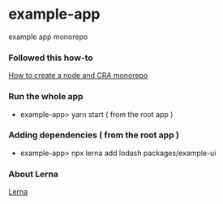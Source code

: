 # example-app

example app monorepo

### Followed this how-to

[How to create a node and CRA monorepo](https://dev.to/alexeagleson/how-to-create-a-node-and-react-monorepo-with-git-submodules-2g83)

### Run the whole app

- example-app> yarn start ( from the root app )

### Adding dependencies ( from the root app )

- example-app> npx lerna add lodash packages/example-ui

### About Lerna

[Lerna](https://lerna.js.org/docs/getting-started)
